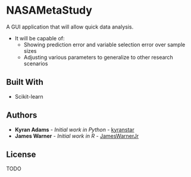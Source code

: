 # NASAMetaStudy

A GUI application that will allow quick data analysis.
* It will be capable of:
	* Showing prediction error and variable selection error over sample sizes
	* Adjusting various parameters to generalize to other research scenarios

## Built With

* Scikit-learn

## Authors

* **Kyran Adams** - *Initial work in Python* - [kyranstar](https://github.com/kyranstar)
* **James Warner** - *Initial work in R* - [JamesWarnerJr](https://github.com/JamesWarnerJr)

## License

TODO
